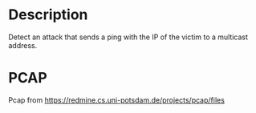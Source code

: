 # Description

Detect an attack that sends a ping with the IP of the victim to a multicast address.

# PCAP

Pcap from https://redmine.cs.uni-potsdam.de/projects/pcap/files
